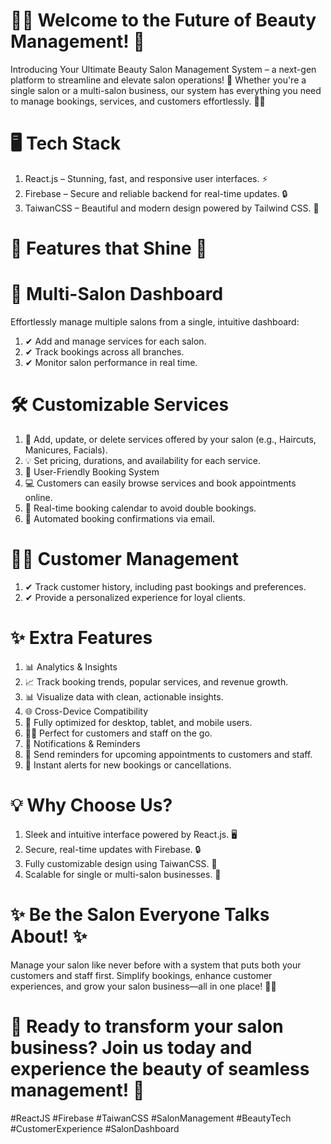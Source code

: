 # 💇‍♀️ Welcome to the Future of Beauty Management! 💅
Introducing Your Ultimate Beauty Salon Management System – a next-gen platform to streamline and elevate salon operations! 🌟 Whether you're a single salon or a multi-salon business, our system has everything you need to manage bookings, services, and customers effortlessly. 💼✨

# 🖥️ Tech Stack
1. React.js – Stunning, fast, and responsive user interfaces. ⚡
2. Firebase – Secure and reliable backend for real-time updates. 🔒
3. TaiwanCSS – Beautiful and modern design powered by Tailwind CSS. 🎨

# 🌟 Features that Shine 🌟

# 🏢 Multi-Salon Dashboard
Effortlessly manage multiple salons from a single, intuitive dashboard:
1. ✔ Add and manage services for each salon.
2. ✔ Track bookings across all branches.
3. ✔ Monitor salon performance in real time.

# 🛠️ Customizable Services
1. 🌺 Add, update, or delete services offered by your salon (e.g., Haircuts, Manicures, Facials).
2. 💡 Set pricing, durations, and availability for each service.
3. 📅 User-Friendly Booking System
4. 💻 Customers can easily browse services and book appointments online.
5. 📆 Real-time booking calendar to avoid double bookings.
6. 📩 Automated booking confirmations via email.

# 👩‍💻 Customer Management
1. ✔ Track customer history, including past bookings and preferences.
2. ✔ Provide a personalized experience for loyal clients.

# ✨ Extra Features
1. 📊 Analytics & Insights
2. 📈 Track booking trends, popular services, and revenue growth.
3. 📊 Visualize data with clean, actionable insights.
4. 🌐 Cross-Device Compatibility
5. 📱 Fully optimized for desktop, tablet, and mobile users.
6. 👩‍🎨 Perfect for customers and staff on the go.
7. 🔔 Notifications & Reminders
8. 📧 Send reminders for upcoming appointments to customers and staff.
9. 🔔 Instant alerts for new bookings or cancellations.

# 💡 Why Choose Us?
1. Sleek and intuitive interface powered by React.js. 🖥️
2. Secure, real-time updates with Firebase. 🔒
3. Fully customizable design using TaiwanCSS. 🎨
4. Scalable for single or multi-salon businesses. 🚀

# ✨ Be the Salon Everyone Talks About! ✨
Manage your salon like never before with a system that puts both your customers and staff first. Simplify bookings, enhance customer experiences, and grow your salon business—all in one place! 💅💼

# 🚀 Ready to transform your salon business? Join us today and experience the beauty of seamless management! 🌟

#ReactJS #Firebase #TaiwanCSS #SalonManagement #BeautyTech #CustomerExperience #SalonDashboard
